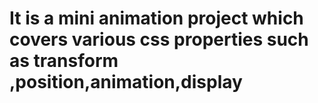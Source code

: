 <h1>It is a mini  animation project which covers various css properties such as transform ,position,animation,display</h1
tech stack utilised :
1)HTML5
2)CSS3
Tool: VS code.
